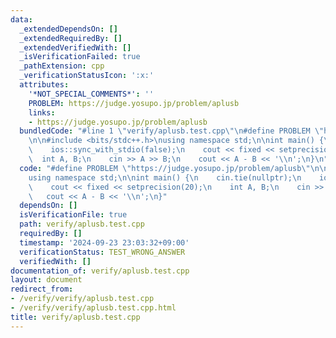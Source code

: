 ```yaml
---
data:
  _extendedDependsOn: []
  _extendedRequiredBy: []
  _extendedVerifiedWith: []
  _isVerificationFailed: true
  _pathExtension: cpp
  _verificationStatusIcon: ':x:'
  attributes:
    '*NOT_SPECIAL_COMMENTS*': ''
    PROBLEM: https://judge.yosupo.jp/problem/aplusb
    links:
    - https://judge.yosupo.jp/problem/aplusb
  bundledCode: "#line 1 \"verify/aplusb.test.cpp\"\n#define PROBLEM \"https://judge.yosupo.jp/problem/aplusb\"\
    \n\n#include <bits/stdc++.h>\nusing namespace std;\n\nint main() {\n    cin.tie(nullptr);\n\
    \    ios::sync_with_stdio(false);\n    cout << fixed << setprecision(20);\n  \
    \  int A, B;\n    cin >> A >> B;\n    cout << A - B << '\\n';\n}\n"
  code: "#define PROBLEM \"https://judge.yosupo.jp/problem/aplusb\"\n\n#include <bits/stdc++.h>\n\
    using namespace std;\n\nint main() {\n    cin.tie(nullptr);\n    ios::sync_with_stdio(false);\n\
    \    cout << fixed << setprecision(20);\n    int A, B;\n    cin >> A >> B;\n \
    \   cout << A - B << '\\n';\n}"
  dependsOn: []
  isVerificationFile: true
  path: verify/aplusb.test.cpp
  requiredBy: []
  timestamp: '2024-09-23 23:03:32+09:00'
  verificationStatus: TEST_WRONG_ANSWER
  verifiedWith: []
documentation_of: verify/aplusb.test.cpp
layout: document
redirect_from:
- /verify/verify/aplusb.test.cpp
- /verify/verify/aplusb.test.cpp.html
title: verify/aplusb.test.cpp
---
```

